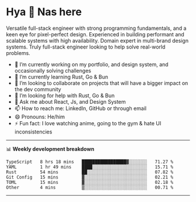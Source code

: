 # Hya 👋 Nas here

Versatile full-stack engineer with strong programming fundamentals, and a keen eye for pixel-perfect design. Experienced in building performant and scalable systems with high availability. Domain expert in multi-brand design systems. Truly full-stack engineer looking to help solve real-world problems.

- 🔭 I’m currently working on my portfolio, and design system, and occasionally solving challenges
- 🌱 I’m currently learning Rust, Go & Bun
- 👯 I’m looking to collaborate on projects that will have a bigger impact on the dev community
- 🤔 I’m looking for help with Rust, Go & Bun
- 💬 Ask me about React, Js, and Design System
- 📫 How to reach me: LinkedIn, GitHub or through email
- 😄 Pronouns: He/him
- ⚡ Fun fact: I love watching anime, going to the gym & hate UI inconsistencies

-------
📊 **Weekly development breakdown**
<!--START_SECTION:waka-->

```text
TypeScript   8 hrs 18 mins   █████████████████▓░░░░░░░   71.27 %
YAML         1 hr 49 mins    ████░░░░░░░░░░░░░░░░░░░░░   15.71 %
Rust         54 mins         ██░░░░░░░░░░░░░░░░░░░░░░░   07.82 %
Git Config   15 mins         ▓░░░░░░░░░░░░░░░░░░░░░░░░   02.21 %
TOML         15 mins         ▓░░░░░░░░░░░░░░░░░░░░░░░░   02.18 %
Other        4 mins          ▒░░░░░░░░░░░░░░░░░░░░░░░░   00.71 %
```

<!--END_SECTION:waka-->
-------
